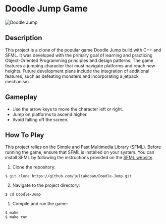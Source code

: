 # Doodle Jump Game 

![Doodle Jump](doodle.gif)

## Description 
This project is a clone of the popular game Doodle Jump build with C++ and SFML. It was developed with the primary goal of learning and practicing Object-Oriented Programming principles and design patterns. The game features a jumping character that must navigate platforms and reach new heights. Future development plans include the integration of additional features, such as defeating monsters and incorporating a jetpack mechanism.

## Gameplay 
- Use the arrow keys to move the character left or right.
- Jump on platforms to ascend higher.
- Avoid falling off the screen.

## How To Play 
This project relies on the Simple and Fast Multimedia Library (SFML). Before running the game, ensure that SFML is installed on your system. You can install SFML by following the instructions provided on the [SFML website](https://www.sfml-dev.org/download.php).
1. Clone the repository:
```
$ git clone https://github.com/juliakoban/Doodle-Jump.git
```
2. Navigate to the project directory:
```
$ cd Doodle-Jump
```
1. Compile and run the game:
```
$ make
$ make run
```
